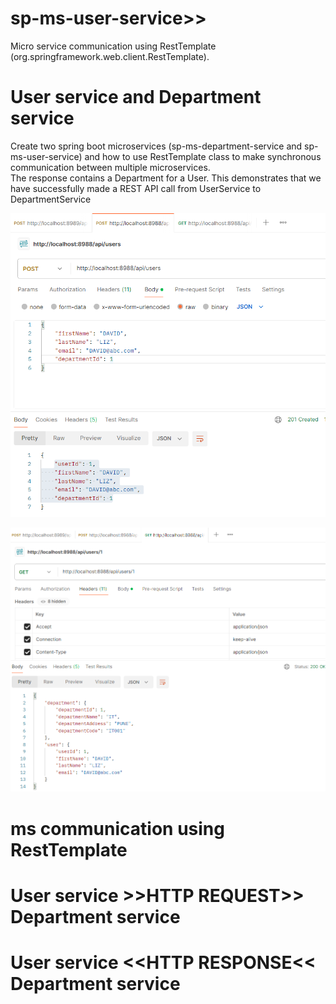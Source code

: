 # sp-ms-user-service>>
Micro service communication using RestTemplate (org.springframework.web.client.RestTemplate).
# User service and Department service
Create two spring boot microservices (sp-ms-department-service and sp-ms-user-service) and how to use RestTemplate class to make synchronous communication between multiple microservices.  
The response contains a Department for a User. This demonstrates that we have successfully made a REST API call from UserService to DepartmentService

![alt text](image.png)

![alt text](image-1.png)

# ms communication using RestTemplate
# User service >>HTTP REQUEST>> Department service
# User service <<HTTP RESPONSE<< Department service
